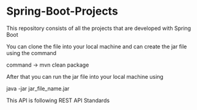 # Spring-Boot-Projects
This repository consists of all the projects that are developed with Spring Boot

You can clone the file into your local machine
and can create the jar file using the command

command -> mvn clean package

After that you can run the jar file into your local machine using

java -jar jar_file_name.jar



This API is following REST API Standards
